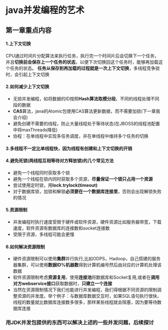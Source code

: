 # java并发编程的艺术
## 第一章重点内容

#### 1.上下文切换
CPU通过时间片分配算法来执行任务，执行完一个时间片后会切换下一个任务，并且**切换前会保存上一个任务的状态**，以便下次切换回这个任务时，能够再加载这个任务的状态。
**任务从保存到再加载的过程就是一次上下文切换**，多线程竞争锁时，会引起上下文切换
#### 2.如何减少上下文切换
* 无锁并发编程，如将数据的ID按照**Hash算法取模分段**，不同的线程处理不同段的数据
* **CAS**算法，java的Atomic包使用CAS算法更新数据，而不需要加锁(下一章我会介绍)
* 避免创建不需要的线程，防止大量线程处于等待状态(在JBOSS的线程池配置中将maxThreads降低)
* 协程：在单线程中实现多任务调度，并在单线程中维持多个任务的切换

#### 3.多线程不一定比单线程快，因为线程有创建和上下文切换的开销

#### 4.避免死锁(两线程互相等待对方释放锁)的几个常见方法
* 避免一个线程同时获取多个锁
* 避免一个线程在锁内同时获取多个资源，**尽量保证一个锁只占用一个资源**
* 尝试使用定时锁，用**lock.trylock(timeout)**
* 对于数据库锁，加锁和解锁**必须要在一个数据库连接里**，否则会出现解锁失败的情况

####  5.资源限制
* 并发编程时执行速度受限于硬件或软件资源，硬件资源比如服务器带宽，下载速度，软件资源有数据库的连接数和socket连接数
* 受限于资源，多线程可能会更慢
#### 6.如何解决资源限制
* 硬件资源限制可以使用**集群**并行执行,比如ODPS，Hadoop，自己搭建的服务器集群，可以使用**数据ID%机器数**得到计算机编号然后由对应的计算机处理该数据
* 软件资源限制考虑**资源复用**，使用**连接池**将数据库和Socket复用,或者在**调用对方webservice接口**获取数据时，**只建立一个连接**
* 当然在资源限制情况下我们也能进行并发编程，我们得根据不同资源的限制调整资源的并发度。举个例子：与数据库数据交互时，如果SQL语句执行很快，线程的数量就比数据库连接数多很多，那样某些线程就会阻塞，因为要等待数据库连接

### 用JDK并发包提供的东西可以解决上述的一些并发问题，后续探讨

